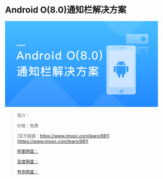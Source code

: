 # Android O(8.0)通知栏解决方案

![img](../../assets/5fe443030001427805400304.jpg)

> 简介：

> 价格：免费

> [官方链接：https://www.imooc.com/learn/981](https://www.imooc.com/learn/981)

> [阿里网盘：]()

> [百度网盘：]()

> [夸克网盘：]()

